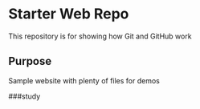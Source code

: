# Starter Web Repo

This repository is for showing how Git and GitHub work

## Purpose

Sample website with plenty of files for demos

###study
